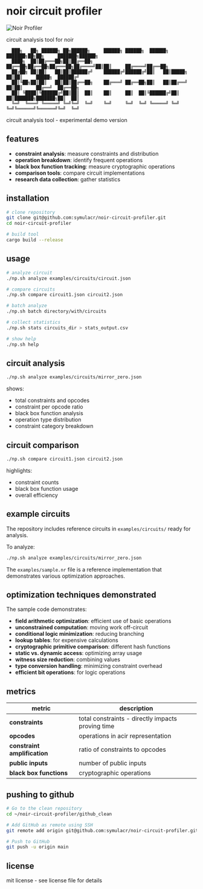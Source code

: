 # noir circuit profiler

![Noir Profiler](https://img.shields.io/badge/NOIR-PROFILER-blue)

circuit analysis tool for noir

```
  ███╗   ██╗ ██████╗ ██╗██████╗     ██████╗ ██████╗  ██████╗ ███████╗██╗██╗     ███████╗██████╗ 
  ████╗  ██║██╔═══██╗██║██╔══██╗    ██╔══██╗██╔══██╗██╔═══██╗██╔════╝██║██║     ██╔════╝██╔══██╗
  ██╔██╗ ██║██║   ██║██║██████╔╝    ██████╔╝██████╔╝██║   ██║█████╗  ██║██║     █████╗  ██████╔╝
  ██║╚██╗██║██║   ██║██║██╔══██╗    ██╔═══╝ ██╔══██╗██║   ██║██╔══╝  ██║██║     ██╔══╝  ██╔══██╗
  ██║ ╚████║╚██████╔╝██║██║  ██║    ██║     ██║  ██║╚██████╔╝██║     ██║███████╗███████╗██║  ██║
  ╚═╝  ╚═══╝ ╚═════╝ ╚═╝╚═╝  ╚═╝    ╚═╝     ╚═╝  ╚═╝ ╚═════╝ ╚═╝     ╚═╝╚══════╝╚══════╝╚═╝  ╚═╝
```

circuit analysis tool - experimental demo version

## features

- **constraint analysis**: measure constraints and distribution
- **operation breakdown**: identify frequent operations
- **black box function tracking**: measure cryptographic operations
- **comparison tools**: compare circuit implementations
- **research data collection**: gather statistics

## installation

```bash
# clone repository
git clone git@github.com:symulacr/noir-circuit-profiler.git
cd noir-circuit-profiler

# build tool
cargo build --release
```

## usage

```bash
# analyze circuit
./np.sh analyze examples/circuits/circuit.json

# compare circuits
./np.sh compare circuit1.json circuit2.json

# batch analyze
./np.sh batch directory/with/circuits

# collect statistics
./np.sh stats circuits_dir > stats_output.csv

# show help
./np.sh help
```

## circuit analysis

```bash
./np.sh analyze examples/circuits/mirror_zero.json
```

shows:
- total constraints and opcodes
- constraint per opcode ratio
- black box function analysis
- operation type distribution
- constraint category breakdown

## circuit comparison

```bash
./np.sh compare circuit1.json circuit2.json
```

highlights:
- constraint counts
- black box function usage
- overall efficiency

## example circuits

The repository includes reference circuits in `examples/circuits/` ready for analysis.

To analyze:
```bash
./np.sh analyze examples/circuits/mirror_zero.json
```

The `examples/sample.nr` file is a reference implementation that demonstrates various optimization approaches.

## optimization techniques demonstrated

The sample code demonstrates:

- **field arithmetic optimization**: efficient use of basic operations
- **unconstrained computation**: moving work off-circuit
- **conditional logic minimization**: reducing branching
- **lookup tables**: for expensive calculations
- **cryptographic primitive comparison**: different hash functions
- **static vs. dynamic access**: optimizing array usage
- **witness size reduction**: combining values
- **type conversion handling**: minimizing constraint overhead
- **efficient bit operations**: for logic operations

## metrics

| metric | description |
|--------|-------------|
| **constraints** | total constraints - directly impacts proving time |
| **opcodes** | operations in acir representation |
| **constraint amplification** | ratio of constraints to opcodes |
| **public inputs** | number of public inputs |
| **black box functions** | cryptographic operations |

## pushing to github

```bash
# Go to the clean repository
cd ~/noir-circuit-profiler/github_clean

# Add GitHub as remote using SSH
git remote add origin git@github.com:symulacr/noir-circuit-profiler.git

# Push to GitHub
git push -u origin main
```

## license

mit license - see license file for details
